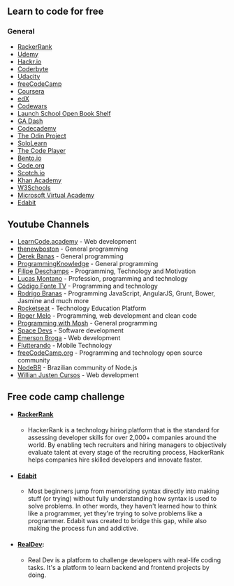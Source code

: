 ## Learn to code for free
### General
* [RackerRank](https://www.hackerrank.com/)
* [Udemy](https://www.udemy.com/)
* [Hackr.io](https://hackr.io/)
* [Coderbyte](https://coderbyte.com/)
* [Udacity](https://www.udacity.com/)
* [freeCodeCamp](https://www.freecodecamp.org/)
* [Coursera](https://www.coursera.org/)
* [edX](https://www.edx.org/)
* [Codewars](https://www.codewars.com/)
* [Launch School Open Book Shelf](https://launchschool.com/books)
* [GA Dash](https://dash.generalassemb.ly/)
* [Codecademy](https://www.codecademy.com/)
* [The Odin Project](https://www.theodinproject.com/)
* [SoloLearn](https://www.sololearn.com/)
* [The Code Player](http://thecodeplayer.com/)
* [Bento.io](https://bento.io/)
* [Code.org](https://code.org/)
* [Scotch.io](https://scotch.io/courses/)
* [Khan Academy](https://www.khanacademy.org/)
* [W3Schools](https://www.w3schools.com/)
* [Microsoft Virtual Academy](https://docs.microsoft.com/en-us/learn/)
* [Edabit](https://edabit.com/)

## Youtube Channels
* [LearnCode.academy](https://www.youtube.com/user/learncodeacademy) - Web development
* [thenewboston](https://www.youtube.com/user/thenewboston) - General programming
* [Derek Banas](https://www.youtube.com/user/derekbanas) - General programming
* [ProgrammingKnowledge](https://www.youtube.com/user/ProgrammingKnowledge) - General programming
* [Filipe Deschamps](https://www.youtube.com/channel/UCU5JicSrEM5A63jkJ2QvGYw/) - Programming, Technology and Motivation
* [Lucas Montano](https://www.youtube.com/channel/UCyHOBY6IDZF9zOKJPou2Rgg) - Profession, programming and technology
* [Código Fonte TV](https://www.youtube.com/user/codigofontetv) - Programming and technology
* [Rodrigo Branas](https://www.youtube.com/user/rodrigobranas) - Programming JavaScript, AngularJS, Grunt, Bower, Jasmine and much more
* [Rocketseat](https://www.youtube.com/channel/UCSfwM5u0Kce6Cce8_S72olg) - Technology Education Platform
* [Roger Melo](https://www.youtube.com/channel/UCmjDevp9Y8r-qi-xueD3Izg) - Programming, web development and clean code
* [Programming with Mosh](https://www.youtube.com/user/programmingwithmosh) - General programming
* [Space Devs](https://www.youtube.com/channel/UCedHFDY78egBPEJXL2d8OiQ) - Software development
* [Emerson Broga](https://www.youtube.com/channel/UC29n3f6JhwqtD-kCJi_BwoA/featured) - Web development
* [Flutterando](https://www.youtube.com/channel/UCplT2lzN6MHlVHHLt6so39A) - Mobile Technology
* [freeCodeCamp.org](https://www.youtube.com/channel/UC8butISFwT-Wl7EV0hUK0BQ) - Programming and technology open source community
* [NodeBR](https://www.youtube.com/channel/UCd4Cp-rzdSAze6C-FOFQ3aw/featured) - Brazilian community of Node.js 
* [Willian Justen Cursos](https://www.youtube.com/user/willjusten) - Web development

## Free code camp challenge
* #### [RackerRank](https://www.hackerrank.com/)
    - HackerRank is a technology hiring platform that is the standard for assessing developer skills for over 2,000+ companies around the world. By enabling tech recruiters and hiring managers to objectively evaluate talent at every stage of the recruiting process, HackerRank helps companies hire skilled developers and innovate faster.
* #### [Edabit](https://edabit.com/)
    - Most beginners jump from memorizing syntax directly into making stuff (or trying) without fully understanding how syntax is used to solve problems. In other words, they haven't learned how to think like a programmer, yet they're trying to solve problems like a programmer. Edabit was created to bridge this gap, while also making the process fun and addictive.
* #### [RealDev](https://real.dev):
    - Real Dev is a platform to challenge developers with real-life coding tasks. It's a platform to learn backend and frontend projects by doing.
